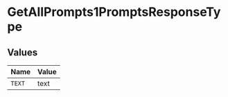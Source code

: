 # GetAllPrompts1PromptsResponseType


## Values

| Name   | Value  |
| ------ | ------ |
| `TEXT` | text   |